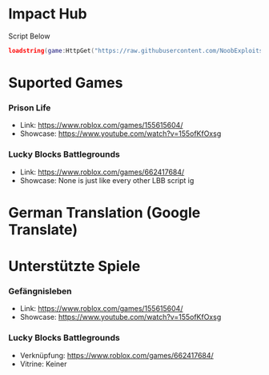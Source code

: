 # Impact Hub
Script Below
```lua
loadstring(game:HttpGet("https://raw.githubusercontent.com/NoobExploits/scripts/main/MainScript.lua"))();
```

# Suported Games
### Prison Life
- Link: https://www.roblox.com/games/155615604/
- Showcase: https://www.youtube.com/watch?v=155ofKfOxsg

### Lucky Blocks Battlegrounds
- Link: https://www.roblox.com/games/662417684/
- Showcase: None is just like every other LBB script ig

# German Translation (Google Translate)

# Unterstützte Spiele
### Gefängnisleben
- Link: https://www.roblox.com/games/155615604/
- Showcase: https://www.youtube.com/watch?v=155ofKfOxsg

### Lucky Blocks Battlegrounds
- Verknüpfung: https://www.roblox.com/games/662417684/
- Vitrine: Keiner

